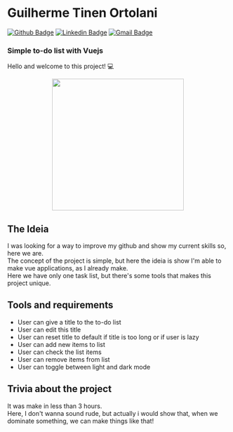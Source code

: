 # Guilherme Tinen Ortolani

[![Github Badge](https://img.shields.io/badge/-Github-000?style=flat-square&logo=Github&logoColor=white&link=https://github.com/lucasgdb)](https://github.com/GeneralNight)
[![Linkedin Badge](https://img.shields.io/badge/-LinkedIn-blue?style=flat-square&logo=Linkedin&logoColor=white&link=https://www.linkedin.com/in/rebeccamanzi/)](https://www.linkedin.com/in/guilherme-tinen-ortolani-320a59141/)
[![Gmail Badge](https://img.shields.io/badge/Microsoft_Outlook-0078D4?style=flat-square&logo=microsoft-outlook&logoColor=white)](mailto:gfmi0911@hotmail.com)

### Simple to-do list with Vuejs

<p>
  Hello and welcome to this project! 💻
</p>
<div align="center">
  <img width="300" src="https://www.ecoder.com.br/_nuxt/img/code.8968853.png">
</div>

## The Ideia
<p>
  I was looking for a way to improve my github and show my current skills so, here we are. <br>
  The concept of the project is simple, but here the ideia is show I'm able to make vue applications, as I already make.<br>
  Here we have only one task list, but there's some tools that makes this project unique.
</p>

## Tools and requirements
* User can give a title to the to-do list
* User can edit this title
* User can reset title to default if title is too long or if user is lazy
* User can add new items to list
* User can check the list items
* User can remove items from list
* User can toggle between light and dark mode

## Trivia about the project 
<p>
  It was make in less than 3 hours.<br>
  Here, I don't wanna sound rude, but actually i would show that, when we dominate something, we can make things like that!<br>
</p>
